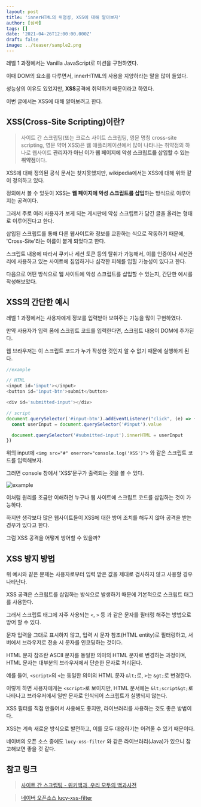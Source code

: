 ```yaml
---
layout: post
title: 'innerHTML의 위험성, XSS에 대해 알아보자'
author: [심바]
tags: []
date: '2021-04-26T12:00:00.000Z'
draft: false
image: ../teaser/sample2.png
---
```


레벨 1 과정에서는 Vanilla JavaScript로 미션을 구현하였다.

이때 DOM의 요소를 다루면서, innerHTML의 사용을 지양하라는 말을 많이 들었다.

성능상의 이유도 있었지만, **XSS**공격에 취약하기 때문이라고 하였다.

이번 글에서는 XSS에 대해 알아보려고 한다.

## XSS(Cross-Site Scripting)이란?

> 사이트 간 스크립팅(또는 크로스 사이트 스크립팅, 영문 명칭 cross-site scripting, 영문 약어 XSS)은 웹 애플리케이션에서 많이 나타나는 취약점의 하나로 웹사이트 **관리자가 아닌 이가 웹 페이지에 악성 스크립트를 삽입할 수 있는 취약점**이다.

XSS에 대해 정의된 공식 문서는 찾지못했지만, wikipedia에서는 XSS에 대해 위와 같이 정의하고 있다.

정의에서 볼 수 있듯이 XSS는 **웹 페이지에 악성 스크립트를 삽입**하는 방식으로 이루어지는 공격이다.

그래서 주로 여러 사용자가 보게 되는 게시판에 악성 스크립트가 담긴 글을 올리는 형태로 이루어진다고 한다.

삽입된 스크립트를 통해 다른 웹사이트와 정보를 교환하는 식으로 작동하기 때문에, 'Cross-Site'라는 이름이 붙게 되었다고 한다.

스크립트 내용에 따라서 쿠키나 세션 토큰 등의 탈취가 가능해서, 이를 인증이나 세션관리에 사용하고 있는 사이트에 침입하거나 심각한 피해를 입힐 가능성이 있다고 한다.

다음으로 어떤 방식으로 웹 사이트에 악성 스크립트를 삽입할 수 있는지, 간단한 예시를 작성해보았다.

## XSS의 간단한 예시

레벨 1 과정에서는 사용자에게 정보를 입력받아 보여주는 기능을 많이 구현하였다.

만약 사용자가 입력 폼에 스크립트 코드를 입력한다면, 스크립트 내용이 DOM에 추가된다.

웹 브라우저는 이 스크립트 코드가 누가 작성한 것인지 알 수 없기 때문에 실행하게 된다.

```javascript
//example

// HTML
<input id='input'></input>
<button id='input-btn'>submit</button>

<div id='submitted-input'></div>

// script
document.querySelector('#input-btn').addEventListener("click", (e) => {
  const userInput = document.querySelector('#input').value

  document.querySelector('#submitted-input').innerHTML = userInput
})
```

위의 input에 `<img src="#" onerror="console.log('XSS')">` 와 같은 스크립트 코드를 입력해보자.

그러면 console 창에서 'XSS'문구가 출력되는 것을 볼 수 있다.

![example](../images/2021-04-26-cross-site-scripting-example.gif)

이처럼 원리를 조금만 이해하면 누구나 웹 사이트에 스크립트 코드를 삽입하는 것이 가능하다.

하지만 생각보다 많은 웹사이트들이 XSS에 대한 방어 조치를 해두지 않아 공격을 받는 경우가 있다고 한다.

그럼 XSS 공격을 어떻게 방어할 수 있을까?

## XSS 방지 방법

위 예시와 같은 문제는 사용자로부터 입력 받은 값을 제대로 검사하지 않고 사용할 경우 나타난다.

XSS 공격은 스크립트를 삽입하는 방식으로 발생하기 때문에 기본적으로 스크립트 태그를 사용한다.

그래서 스크립트 태그에 자주 사용되는 `<`, `>` 등 과 같은 문자를 필터링 해주는 방법으로 방어 할 수 있다.

문자 입력을 그대로 표시하지 않고, 입력 시 문자 참조(HTML entity)로 필터링하고, 서버에서 브라우저로 전송 시 문자를 인코딩하는 것이다.

HTML 문자 참조란 ASCII 문자를 동일한 의미의 HTML 문자로 변경하는 과정이며, HTML 문자는 대부분의 브라우저에서 단순한 문자로 처리된다.

예를 들어, `<script>`의 `<`는 동일한 의미의 HTML 문자 `&lt;`로, `>`는 `&gt;`로 변경한다.

이렇게 하면 사용자에게는 `<script>`로 보이지만, HTML 문서에는 `&lt;script&gt;`로 나타나고 브라우저에서 일반 문자로 인식되어 스크립트가 실행되지 않는다.

XSS 필터를 직접 만들어서 사용해도 좋지만, 라이브러리를 사용하는 것도 좋은 방법이다.

XSS는 계속 새로운 방식으로 발전하고, 이를 모두 대응하기는 어려울 수 있기 때문이다.

네이버의 오픈 소스 중에도 `lucy-xss-filter` 와 같은 라이브러리(Java)가 있으니 참고해보면 좋을 것 같다.

## 참고 링크

> [사이트 간 스크립팅 - 위키백과, 우리 모두의 백과사전](https://ko.wikipedia.org/wiki/%EC%82%AC%EC%9D%B4%ED%8A%B8_%EA%B0%84_%EC%8A%A4%ED%81%AC%EB%A6%BD%ED%8C%85#cite_note-1)

> [네이버 오픈소스 lucy-xss-filter](https://github.com/naver/lucy-xss-filter)
